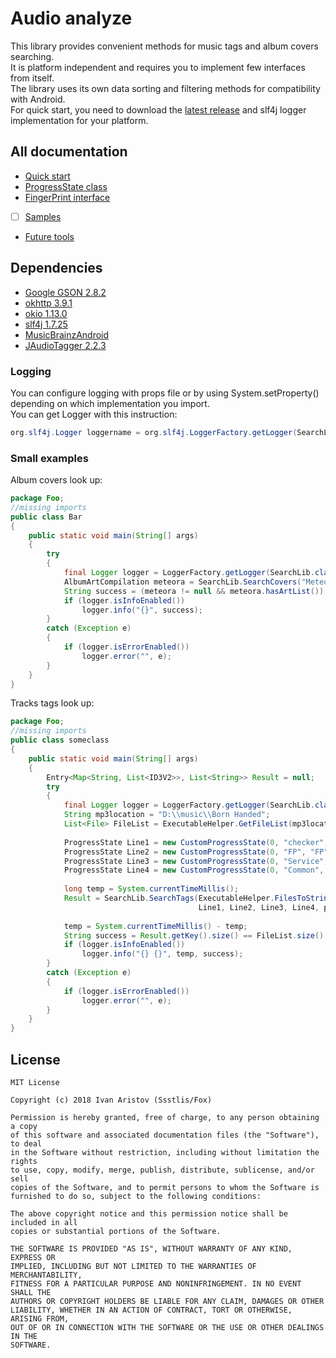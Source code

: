 # Audio analyze 
This library provides convenient methods for music tags and album covers searching.<br>
It is platform independent and requires you to implement few interfaces from itself.<br>
The library uses its own data sorting and filtering methods for compatibility with Android.<br>
For quick start, you need to download the [latest release](https://github.com/Ssstlis/AudioAnalyze/releases/latest) and slf4j logger implementation for your platform.<br>

## All documentation
- [Quick start](QuickStart.md)
- [ProgressState class](ProgressState.md)
- [FingerPrint interface](FingerPrint.md)
- [ ] [Samples](Samples.md)
- [Future tools](Future.md)

## Dependencies
- [Google GSON 2.8.2](https://github.com/google/gson/releases/)
- [okhttp 3.9.1](https://github.com/square/okhttp/releases/)
- [okio     1.13.0](https://github.com/square/okio/releases/)
- [slf4j 1.7.25](https://www.slf4j.org/dist/slf4j-1.7.25.zip)
- [MusicBrainzAndroid](https://github.com/Ssstlis/AudioAnalyze/releases/download/v1.0.0/MusicBrainzAndroid.jar)
- [JAudioTagger 2.2.3](https://github.com/Ssstlis/AudioAnalyze/releases/download/v1.0.0/jaudiotagger-2.2.3.jar)

### Logging
You can configure logging with props file or by using System.setProperty() depending on which implementation you import.<br>
You can get Logger with this instruction:
````java
org.slf4j.Logger loggername = org.slf4j.LoggerFactory.getLogger(SearchLib.class);
````

### Small examples
Album covers look up:
```java
package Foo;
//missing imports
public class Bar
{
    public static void main(String[] args)
    {
        try
        {
            final Logger logger = LoggerFactory.getLogger(SearchLib.class);
            AlbumArtCompilation meteora = SearchLib.SearchCovers("Meteora", null, target.MusicBrainz, 5);
            String success = (meteora != null && meteora.hasArtList()) ? "good" : "bad";
            if (logger.isInfoEnabled())
                logger.info("{}", success);
        }
        catch (Exception e)
        {
            if (logger.isErrorEnabled())
                logger.error("", e);
        }
    }
}

```
Tracks tags look up:
```java
package Foo;
//missing imports
public class someclass
{
    public static void main(String[] args)
    {
        Entry<Map<String, List<ID3V2>>, List<String>> Result = null;
        try
        {
            final Logger logger = LoggerFactory.getLogger(SearchLib.class);
            String mp3location = "D:\\music\\Born Handed";
            List<File> FileList = ExecutableHelper.GetFileList(mp3location, new Mp3Filter());
            
            ProgressState Line1 = new CustomProgressState(0, "checker", "checker");
            ProgressState Line2 = new CustomProgressState(0, "FP", "FP");
            ProgressState Line3 = new CustomProgressState(0, "Service", "Service");
            ProgressState Line4 = new CustomProgressState(0, "Common", "Common");
            
            long temp = System.currentTimeMillis();
            Result = SearchLib.SearchTags(ExecutableHelper.FilesToStrings(FileList), new WindowsFPcalc(),
                                          Line1, Line2, Line3, Line4, performance.MAX, true, 5);
            
            temp = System.currentTimeMillis() - temp;
            String success = Result.getKey().size() == FileList.size() ? "good" : "bad";
            if (logger.isInfoEnabled())
                logger.info("{} {}", temp, success);
        }
        catch (Exception e)
        {
            if (logger.isErrorEnabled())
                logger.error("", e);
        }
    }
}
```

## License
````
MIT License

Copyright (c) 2018 Ivan Aristov (Ssstlis/Fox)

Permission is hereby granted, free of charge, to any person obtaining a copy
of this software and associated documentation files (the "Software"), to deal
in the Software without restriction, including without limitation the rights
to use, copy, modify, merge, publish, distribute, sublicense, and/or sell
copies of the Software, and to permit persons to whom the Software is
furnished to do so, subject to the following conditions:

The above copyright notice and this permission notice shall be included in all
copies or substantial portions of the Software.

THE SOFTWARE IS PROVIDED "AS IS", WITHOUT WARRANTY OF ANY KIND, EXPRESS OR
IMPLIED, INCLUDING BUT NOT LIMITED TO THE WARRANTIES OF MERCHANTABILITY,
FITNESS FOR A PARTICULAR PURPOSE AND NONINFRINGEMENT. IN NO EVENT SHALL THE
AUTHORS OR COPYRIGHT HOLDERS BE LIABLE FOR ANY CLAIM, DAMAGES OR OTHER
LIABILITY, WHETHER IN AN ACTION OF CONTRACT, TORT OR OTHERWISE, ARISING FROM,
OUT OF OR IN CONNECTION WITH THE SOFTWARE OR THE USE OR OTHER DEALINGS IN THE
SOFTWARE.
````